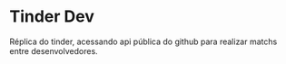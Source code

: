 # Tinder Dev
Réplica do tinder, acessando api pública do github para realizar matchs entre desenvolvedores. 
